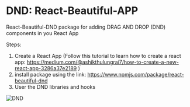 # DND: React-Beautiful-APP

React-Beautiful-DND package for adding DRAG AND DROP (DND) components in you React App

Steps:
1. Create a React App (Follow this tutorial to learn how to create a react app: https://medium.com/@ashikthulungrai7/how-to-create-a-new-react-app-3286a37e2189 )
2. install package using the link: https://www.npmjs.com/package/react-beautiful-dnd
3. User the DND libraries and hooks

![DND](https://user-images.githubusercontent.com/41672214/126880025-5b5f94e7-4d3d-46db-a033-a13732d697bc.gif)




